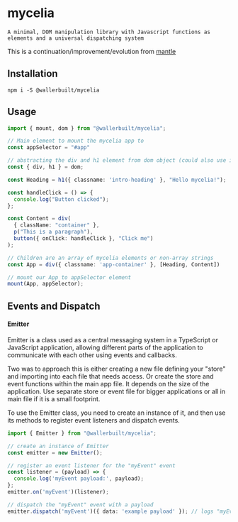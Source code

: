 # mycelia

```
A minimal, DOM manipulation library with Javascript functions as elements and a universal dispatching system
```

This is a continuation/improvement/evolution from [mantle](https://github.com/mdxprograms/mantle)

## Installation

```
npm i -S @wallerbuilt/mycelia
```

## Usage

```typescript
import { mount, dom } from "@wallerbuilt/mycelia";

// Main element to mount the mycelia app to
const appSelector = "#app"

// abstracting the div and h1 element from dom object (could also use it as `dom.div` and `dom.h1`)
const { div, h1 } = dom;

const Heading = h1({ classname: 'intro-heading' }, "Hello mycelia!");

const handleClick = () => {
  console.log("Button clicked");
};

const Content = div(
  { className: "container" },
  p("This is a paragraph"),
  button({ onClick: handleClick }, "Click me")
);

// Children are an array of mycelia elements or non-array strings
const App = div({ classname: 'app-container' }, [Heading, Content])

// mount our App to appSelector element
mount(App, appSelector);
```

## Events and Dispatch

#### Emitter
Emitter is a class used as a central messaging system in a TypeScript or JavaScript application, allowing different parts of the application to communicate with each other using events and callbacks.

Two was to approach this is either creating a new file defining your "store" and importing into each file that needs access. Or create the store and event functions within the main app file. It depends on the size of the application. Use separate store or event file for bigger applications or all in main file if it is a small footprint.

To use the Emitter class, you need to create an instance of it, and then use its methods to register event listeners and dispatch events.

```typescript
import { Emitter } from "@wallerbuilt/mycelia";

// create an instance of Emitter
const emitter = new Emitter();

// register an event listener for the "myEvent" event
const listener = (payload) => {
  console.log('myEvent payload:', payload);
};
emitter.on('myEvent')(listener);

// dispatch the "myEvent" event with a payload
emitter.dispatch('myEvent')({ data: 'example payload' }); // logs "myEvent payload: { data: 'example payload' }"
```